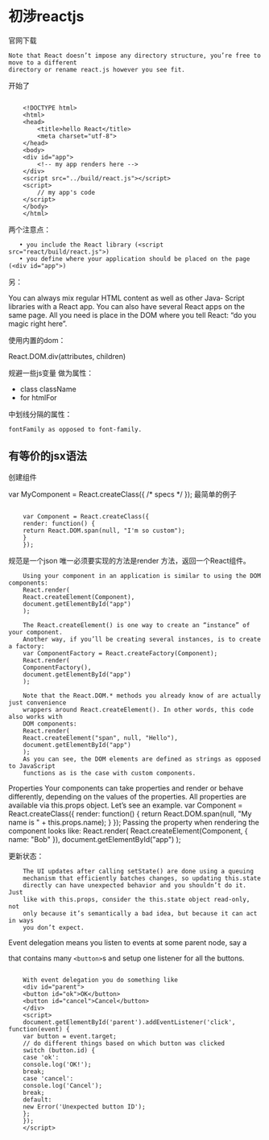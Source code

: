 初涉reactjs
==========

官网下载

>
    Note that React doesn’t impose any directory structure, you’re free to move to a different
    directory or rename react.js however you see fit.
    
开始了
~~~

    <!DOCTYPE html>
    <html>
    <head>
        <title>hello React</title>
        <meta charset="utf-8">
    </head>
    <body>
    <div id="app">
        <!-- my app renders here -->
    </div>
    <script src="../build/react.js"></script>
    <script>
        // my app's code
    </script>
    </body>
    </html>
~~~

两个注意点：  
 
>
       • you include the React library (<script src="react/build/react.js">)
       • you define where your application should be placed on the page (<div id="app">)
       
另：
>
   You can always mix regular HTML content as well as other Java‐
   Script libraries with a React app. You can also have several React apps
   on the same page. All you need is place in the DOM where you tell
   React: “do you magic right here”.
 
使用内置的dom：
>
   React.DOM.div(attributes, children)

规避一些js变量 做为属性：  
-  class            className
-  for              htmlFor

中划线分隔的属性：
>
    fontFamily as opposed to font-family.   

## 有等价的jsx语法   
   
创建组件
>
   var MyComponent = React.createClass({
   /* specs */
   });
最简单的例子
~~~
    
    var Component = React.createClass({
    render: function() {
    return React.DOM.span(null, "I'm so custom");
    }
    });
~~~

规范是一个json  唯一必须要实现的方法是render 方法，返回一个React组件。
>
        Using your component in an application is similar to using the DOM components:
        React.render(
        React.createElement(Component),
        document.getElementById("app")
        );
 
>        
        The React.createElement() is one way to create an “instance” of your component.
        Another way, if you’ll be creating several instances, is to create a factory:
        var ComponentFactory = React.createFactory(Component);
        React.render(
        ComponentFactory(),
        document.getElementById("app")
        );
        
        Note that the React.DOM.* methods you already know of are actually just convenience
        wrappers around React.createElement(). In other words, this code also works with
        DOM components:
        React.render(
        React.createElement("span", null, "Hello"),
        document.getElementById("app")
        );
        As you can see, the DOM elements are defined as strings as opposed to JavaScript
        functions as is the case with custom components.

Properties
Your components can take properties and render or behave differently, depending on
the values of the properties. All properties are available via this.props object. Let’s see
an example.
var Component = React.createClass({
render: function() {
return React.DOM.span(null, "My name is " + this.props.name);
}
});
Passing the property when rendering the component looks like:
React.render(
React.createElement(Component, {
name: "Bob"
}),
document.getElementById("app")
);
        
更新状态：
>
        The UI updates after calling setState() are done using a queuing
        mechanism that efficiently batches changes, so updating this.state
        directly can have unexpected behavior and you shouldn’t do it. Just
        like with this.props, consider the this.state object read-only, not
        only because it’s semantically a bad idea, but because it can act in ways
        you don’t expect.
        
Event delegation means you listen to events at some parent
node, say a <div> that contains many `<button>`s and setup one listener for all the
buttons.

~~~
    
    With event delegation you do something like
    <div id="parent">
    <button id="ok">OK</button>
    <button id="cancel">Cancel</button>
    </div>
    <script>
    document.getElementById('parent').addEventListener('click', function(event) {
    var button = event.target;
    // do different things based on which button was clicked
    switch (button.id) {
    case 'ok':
    console.log('OK!');
    break;
    case 'cancel':
    console.log('Cancel');
    break;
    default:
    new Error('Unexpected button ID');
    };
    });
    </script>

~~~
        